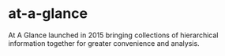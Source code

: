 # at-a-glance
At A Glance launched in 2015 bringing collections of hierarchical information together for greater convenience and analysis.
